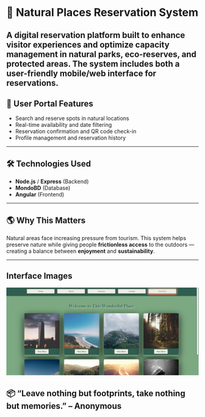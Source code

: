 # 🌿 Natural Places Reservation System 

A digital reservation platform built to **enhance visitor experiences** and **optimize capacity management** in **natural parks, eco-reserves, and protected areas**. The system includes both a **user-friendly mobile/web interface** for reservations.
---

## 📱 User Portal Features

- Search and reserve spots in natural locations  
- Real-time availability and date filtering  
- Reservation confirmation and QR code check-in  
- Profile management and reservation history 

---

## 🛠️ Technologies Used

- **Node.js** / **Express**  (Backend)
- **MondoBD** (Database)
- **Angular** (Frontend)  

---

## 🌎 Why This Matters

Natural areas face increasing pressure from tourism. This system helps preserve nature while giving people **frictionless access** to the outdoors — creating a balance between **enjoyment** and **sustainability**.

---

## Interface Images

![Alt text](Interface_Images/image1.png)


## 📦 “Leave nothing but footprints, take nothing but memories.” – Anonymous
